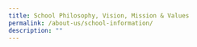 ```yaml
---
title: School Philosophy, Vision, Mission & Values
permalink: /about-us/school-information/
description: ""
---
```



